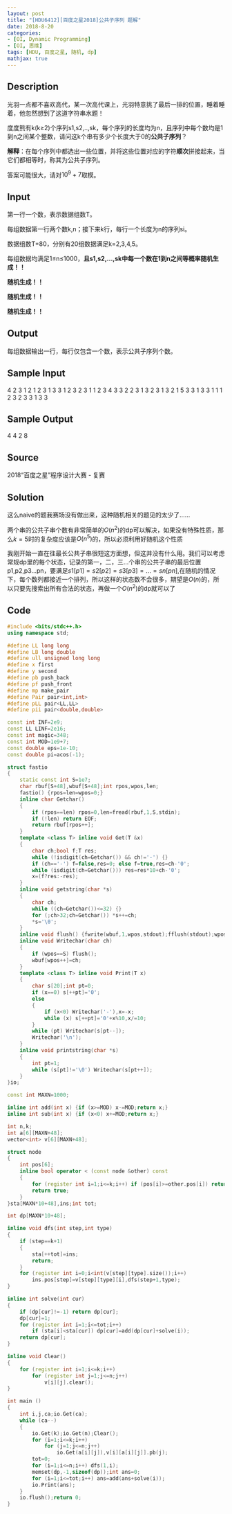 ```yaml
---
layout: post
title: "[HDU6412][百度之星2018]公共子序列 题解"
date: 2018-8-20
categories:
- [OI, Dynamic Programming]
- [OI, 思维]
tags: [HDU, 百度之星, 随机, dp]
mathjax: true
---
```


## Description
光羽一点都不喜欢高代，某一次高代课上，光羽特意挑了最后一排的位置，睡着睡着，他忽然想到了这道字符串水题！

度度熊有k(k≥2)个序列s1,s2,..,sk，每个序列的长度均为n，且序列中每个数均是1到n之间某个整数，请问这k个串有多少个长度大于0的**公共子序列**？

**解释**：在每个序列中都选出一些位置，并将这些位置对应的字符**顺次**拼接起来，当它们都相等时，称其为公共子序列。

答案可能很大，请对$10^9+7$取模。

<!-- more -->

## Input

第一行一个数，表示数据组数T。

每组数据第一行两个数k,n；接下来k行，每行一个长度为n的序列si。

数据组数T=80，分别有20组数据满足k=2,3,4,5。

每组数据均满足1≤n≤1000，**且s1,s2,...,sk中每一个数在1到n之间等概率随机生成！！**

**随机生成！！**

**随机生成！！**

**随机生成！！**

## Output

每组数据输出一行，每行仅包含一个数，表示公共子序列个数。

## Sample Input

4
2 3
1 2 1 
2 3 1 
3 3
1 2 3 
2 3 1 
1 2 3 
4 3
3 2 2 
3 1 3 
2 3 1 
3 2 1 
5 3
3 1 3 
3 1 1 
1 2 3 
2 3 3 
1 3 3  

## Sample Output

4
4
2
8

## Source

2018“百度之星”程序设计大赛 - 复赛

## Solution

这么naive的题我赛场没有做出来，这种随机相关的题见的太少了……

两个串的公共子串个数有非常简单的$O(n^2)$的dp可以解决，如果没有特殊性质，那么$k=5$时的复杂度应该是$O(n^5)$的，所以必须利用好随机这个性质

我刚开始一直在往最长公共子串很短这方面想，但这并没有什么用。我们可以考虑常规dp里的每个状态，记录的第一，二，三...个串的公共子串的最后位置p1,p2,p3...pn，要满足$s1[p1]=s2[p2]=s3[p3]=...=sn[pn]$,在随机的情况下，每个数列都接近一个排列，所以这样的状态数不会很多，期望是$O(n)$的，所以只要先搜索出所有合法的状态，再做一个$O(n^2)$的dp就可以了

## Code
```cpp
#include <bits/stdc++.h>
using namespace std;

#define LL long long
#define LB long double
#define ull unsigned long long
#define x first
#define y second
#define pb push_back
#define pf push_front
#define mp make_pair
#define Pair pair<int,int>
#define pLL pair<LL,LL>
#define pii pair<double,double>

const int INF=2e9;
const LL LINF=2e16;
const int magic=348;
const int MOD=1e9+7;
const double eps=1e-10;
const double pi=acos(-1);

struct fastio
{
    static const int S=1e7;
    char rbuf[S+48],wbuf[S+48];int rpos,wpos,len;
    fastio() {rpos=len=wpos=0;}
    inline char Getchar()
    {
        if (rpos==len) rpos=0,len=fread(rbuf,1,S,stdin);
        if (!len) return EOF;
        return rbuf[rpos++];
    }
    template <class T> inline void Get(T &x)
    {
        char ch;bool f;T res;
        while (!isdigit(ch=Getchar()) && ch!='-') {}
        if (ch=='-') f=false,res=0; else f=true,res=ch-'0';
        while (isdigit(ch=Getchar())) res=res*10+ch-'0';
        x=(f?res:-res);
    }
    inline void getstring(char *s)
    {
        char ch;
        while ((ch=Getchar())<=32) {}
        for (;ch>32;ch=Getchar()) *s++=ch;
        *s='\0';
    }
    inline void flush() {fwrite(wbuf,1,wpos,stdout);fflush(stdout);wpos=0;}
    inline void Writechar(char ch)
    {
        if (wpos==S) flush();
        wbuf[wpos++]=ch;
    }
    template <class T> inline void Print(T x)
    {
        char s[20];int pt=0;
        if (x==0) s[++pt]='0';
        else
        {
            if (x<0) Writechar('-'),x=-x;
            while (x) s[++pt]='0'+x%10,x/=10;
        }
        while (pt) Writechar(s[pt--]);
        Writechar('\n');
    }
    inline void printstring(char *s)
    {
        int pt=1;
        while (s[pt]!='\0') Writechar(s[pt++]);
    }
}io;

const int MAXN=1000;

inline int add(int x) {if (x>=MOD) x-=MOD;return x;}
inline int sub(int x) {if (x<0) x+=MOD;return x;}

int n,k;
int a[6][MAXN+48];
vector<int> v[6][MAXN+48];

struct node
{
    int pos[6];
    inline bool operator < (const node &other) const
    {
        for (register int i=1;i<=k;i++) if (pos[i]>=other.pos[i]) return false;
        return true;
    }
}sta[MAXN*10+48],ins;int tot;

int dp[MAXN*10+48];

inline void dfs(int step,int type)
{
    if (step==k+1)
    {
        sta[++tot]=ins;
        return;
    }
    for (register int i=0;i<int(v[step][type].size());i++)
        ins.pos[step]=v[step][type][i],dfs(step+1,type);
}

inline int solve(int cur)
{
    if (dp[cur]!=-1) return dp[cur];
    dp[cur]=1;
    for (register int i=1;i<=tot;i++)
        if (sta[i]<sta[cur]) dp[cur]=add(dp[cur]+solve(i));
    return dp[cur];
}

inline void Clear()
{
    for (register int i=1;i<=k;i++)
        for (register int j=1;j<=n;j++)
            v[i][j].clear();
}

int main ()
{
    int i,j,ca;io.Get(ca);
    while (ca--)
    {
        io.Get(k);io.Get(n);Clear();
        for (i=1;i<=k;i++)
            for (j=1;j<=n;j++)
                io.Get(a[i][j]),v[i][a[i][j]].pb(j);
        tot=0;
        for (i=1;i<=n;i++) dfs(1,i);
        memset(dp,-1,sizeof(dp));int ans=0;
        for (i=1;i<=tot;i++) ans=add(ans+solve(i));
        io.Print(ans);
    }
    io.flush();return 0;
}
```
